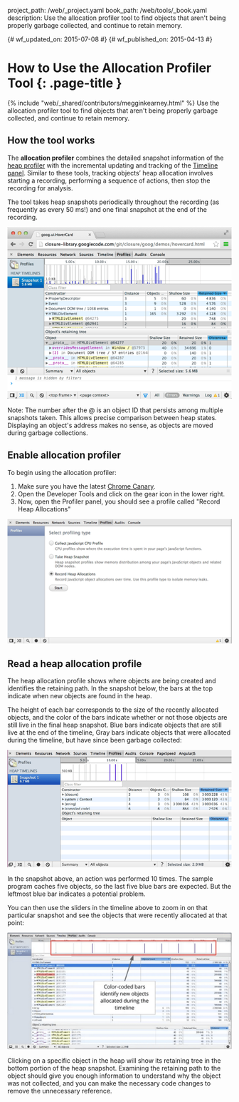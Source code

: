 project_path: /web/_project.yaml
book_path: /web/tools/_book.yaml
description: Use the allocation profiler tool to find objects that aren't being properly garbage collected, and continue to retain memory.

{# wf_updated_on: 2015-07-08 #}
{# wf_published_on: 2015-04-13 #}

# How to Use the Allocation Profiler Tool {: .page-title }

{% include "web/_shared/contributors/megginkearney.html" %}
Use the allocation profiler tool to find objects that aren't being properly garbage collected, and continue to retain memory.


## How the tool works

The **allocation profiler** combines the detailed snapshot information of the
[heap profiler](/web/tools/chrome-devtools/profile/memory-problems/heap-snapshots)
with the incremental updating and tracking of the
[Timeline panel](/web/tools/chrome-devtools/profile/evaluate-performance/timeline-tool).
Similar to these tools, tracking objects’ heap allocation involves starting a recording,
performing a sequence of actions, then stop the recording for analysis.

The tool takes heap snapshots periodically throughout the recording (as frequently as every 50 ms!) and one final snapshot at the end of the recording.

![Allocation profiler](imgs/object-tracker.png)

Note: The number after the @ is an object ID that persists among multiple snapshots taken. This allows precise comparison between heap states. Displaying an object's address makes no sense, as objects are moved during garbage collections.

## Enable allocation profiler

To begin using the allocation profiler:

1. Make sure you have the latest [Chrome Canary](https://www.google.com/intl/en/chrome/browser/canary.html).
2. Open the Developer Tools and click on the gear icon in the lower right.
3. Now, open the Profiler panel, you should see a profile called "Record Heap Allocations"

![Record heap allocations profiler](imgs/record-heap.png)

## Read a heap allocation profile

The heap allocation profile shows where objects are being created and identifies the retaining path.
In the snapshot below, the bars at the top indicate when new objects are found in the heap.

The height of each bar corresponds to the size of the recently allocated objects,
and the color of the bars indicate whether or not those objects are still live in the final heap snapshot.
Blue bars indicate objects that are still live at the end of the timeline,
Gray bars indicate objects that were allocated during the timeline,
but have since been garbage collected:

![Allocation profiler snapshot](imgs/collected.png)

In the snapshot above, an action was performed 10 times.
The sample program caches five objects, so the last five blue bars are expected.
But the leftmost blue bar indicates a potential problem.

You can then use the sliders in the timeline above to zoom in on that particular snapshot
and see the objects that were recently allocated at that point:

![Zoom in on snapshot](imgs/sliders.png)

Clicking on a specific object in the heap will show its retaining tree in the bottom portion of the heap snapshot. Examining the retaining path to the object should give you enough information to understand why the object was not collected, and you can make the necessary code changes to remove the unnecessary reference.


